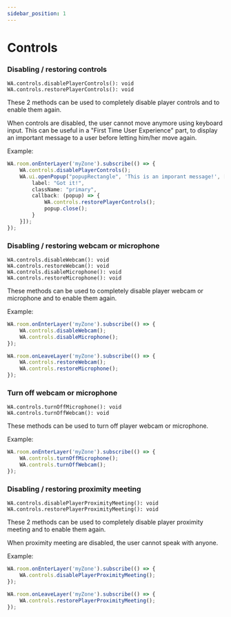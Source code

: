 ```yaml
---
sidebar_position: 1
---
```


# Controls

### Disabling / restoring controls

```
WA.controls.disablePlayerControls(): void
WA.controls.restorePlayerControls(): void
```

These 2 methods can be used to completely disable player controls and to enable them again.

When controls are disabled, the user cannot move anymore using keyboard input. This can be useful in a "First Time User Experience" part, to display an important message to a user before letting him/her move again.

Example:

```ts
WA.room.onEnterLayer('myZone').subscribe(() => {
    WA.controls.disablePlayerControls();
    WA.ui.openPopup("popupRectangle", 'This is an imporant message!', [{
        label: "Got it!",
        className: "primary",
        callback: (popup) => {
            WA.controls.restorePlayerControls();
            popup.close();
        }
    }]);
});
```

### Disabling / restoring webcam or microphone

```
WA.controls.disableWebcam(): void
WA.controls.restoreWebcam(): void
WA.controls.disableMicrophone(): void
WA.controls.restoreMicrophone(): void
```

These methods can be used to completely disable player webcam or microphone and to enable them again.

Example:

```ts
WA.room.onEnterLayer('myZone').subscribe(() => {
    WA.controls.disableWebcam();
    WA.controls.disableMicrophone();
});

WA.room.onLeaveLayer('myZone').subscribe(() => {
    WA.controls.restoreWebcam();
    WA.controls.restoreMicrophone();
});
```

### Turn off webcam or microphone

```
WA.controls.turnOffMicrophone(): void
WA.controls.turnOffWebcam(): void
```

These methods can be used to turn off player webcam or microphone.

Example:

```ts
WA.room.onEnterLayer('myZone').subscribe(() => {
    WA.controls.turnOffMicrophone();
    WA.controls.turnOffWebcam();
});
```

### Disabling / restoring proximity meeting

```
WA.controls.disablePlayerProximityMeeting(): void
WA.controls.restorePlayerProximityMeeting(): void
```

These 2 methods can be used to completely disable player proximity meeting and to enable them again.

When proximity meeting are disabled, the user cannot speak with anyone.

Example:

```ts
WA.room.onEnterLayer('myZone').subscribe(() => {
    WA.controls.disablePlayerProximityMeeting();
});

WA.room.onLeaveLayer('myZone').subscribe(() => {
    WA.controls.restorePlayerProximityMeeting();
});
```
